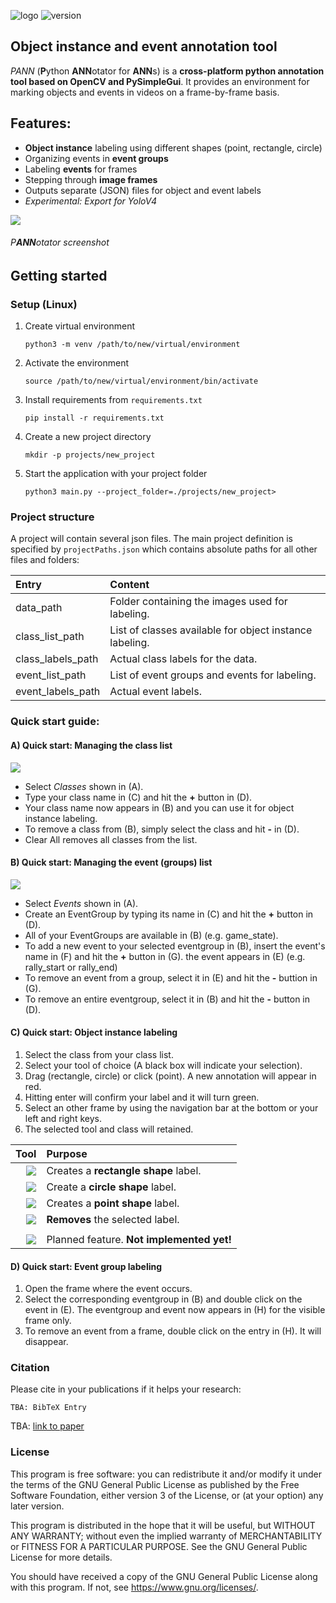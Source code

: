 ![logo](logo.png)
![version](https://img.shields.io/badge/version-v1.0.0-informational?style=for-the-badge)

## Object instance and event annotation tool 

*PANN* (**P**ython **ANN**otator for **ANN**s) is a **cross-platform python annotation tool based on OpenCV and PySimpleGui**. It provides an environment
for marking objects and events in videos on a frame-by-frame basis.

## Features:

* **Object instance** labeling using different shapes (point, rectangle, circle)
* Organizing events in **event groups**
* Labeling **events** for frames
* Stepping through **image frames**
* Outputs separate (JSON) files for object and event labels
* *Experimental: Export for YoloV4*


![](screenshots/main_screen.png)
###### P**ANN**otator screenshot

## Getting started
### Setup (Linux)

1. Create virtual environment

    `python3 -m venv /path/to/new/virtual/environment`

1. Activate the environment

    `source /path/to/new/virtual/environment/bin/activate`

1. Install requirements from `requirements.txt`

    `pip install -r requirements.txt`

1. Create a new project directory

    `mkdir -p projects/new_project`


1. Start the application with your project folder

    `python3 main.py --project_folder=./projects/new_project>`

### Project structure

A project will contain several json files. The main project definition is specified
by `projectPaths.json` which contains absolute paths for all other files and folders:

| Entry             | Content                                                 |
|:------------------|:--------------------------------------------------------|
| data_path         | Folder containing the images used for labeling.         |
| class_list_path   | List of classes available for object instance labeling. |
| class_labels_path | Actual class labels for the data.                       |
| event_list_path   | List of event groups and events for labeling.           |
| event_labels_path | Actual event labels.                                    |

### Quick start guide:
#### A) Quick start: Managing the class list
![](screenshots/class_list.png)

* Select *Classes* shown in (A).
* Type your class name in (C) and hit the **+** button in (D).
* Your class name now appears in (B) and you can use it for object instance labeling.
* To remove a class from (B), simply select the class and hit **-** in (D).
* Clear All removes all classes from the list.

#### B) Quick start: Managing the event (groups) list
![](screenshots/event_list.png)

* Select *Events* shown in (A).
* Create an EventGroup by typing its name in (C) and hit the **+** button in (D).
* All of your EventGroups are available in (B) (e.g. game_state).
* To add a new event to your selected eventgroup in (B), insert the event's name in (F) and hit the **+** button in (G). the event appears in (E) (e.g. rally_start or rally_end)
* To remove an event from a group, select it in (E) and hit the **-** buttion in (G).
* To remove an entire eventgroup, select it in (B) and hit the **-** button in (D).

#### C) Quick start: Object instance labeling

1. Select the class from your class list.
1. Select your tool of choice (A black box will indicate your selection).
1. Drag (rectangle, circle) or click (point). A new annotation will appear in red.
1. Hitting enter will confirm your label and it will turn green. 
1. Select an other frame by using the navigation bar at the bottom or your left and right keys.
1. The selected tool and class will retained.

| Tool | Purpose |
|---:|:---|
| ![](images/shape-rectangle-plus-a.png)    | Creates a **rectangle shape** label. |
| ![](images/shape-circle-plus-a.png)       | Create a **circle shape** label. |
| ![](images/shape-plus-plus-a.png)         | Creates a **point shape** label.|
| ![](images/magnify-remove-cursor-a.png)   | **Removes** the selected label. |
| | |
| ![](images/shape-polygon-plus-a.png)      | Planned feature. **Not implemented yet!** |

#### D) Quick start: Event group labeling
1. Open the frame where the event occurs.
1. Select the corresponding eventgroup in (B) and double click on the event in (E). The eventgroup and event now appears in (H) for the visible frame only.
1. To remove an event from a frame, double click on the entry in (H). It will disappear.

### Citation
Please cite in your publications if it helps your research:
    
    TBA: BibTeX Entry  

TBA: [link to paper]()

### License
This program is free software: you can redistribute it and/or modify
it under the terms of the GNU General Public License as published by
the Free Software Foundation, either version 3 of the License, or
(at your option) any later version.

This program is distributed in the hope that it will be useful,
but WITHOUT ANY WARRANTY; without even the implied warranty of
MERCHANTABILITY or FITNESS FOR A PARTICULAR PURPOSE.  See the
GNU General Public License for more details.

You should have received a copy of the GNU General Public License
along with this program.  If not, see <https://www.gnu.org/licenses/>.